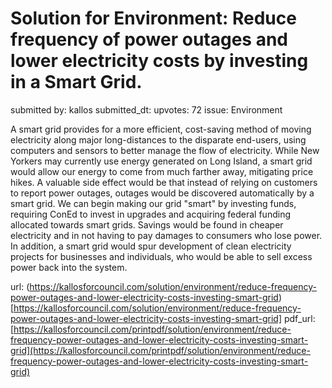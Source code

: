 # Solution for Environment: Reduce frequency of power outages and lower electricity costs by investing in a Smart Grid. #

submitted by: kallos
submitted_dt: 
upvotes: 72
issue: Environment

A smart grid provides for a more efficient, cost-saving method of moving electricity along major long-distances to the disparate end-users, using computers and sensors to better manage the flow of electricity. While New Yorkers may currently use energy generated on Long Island, a smart grid would allow our energy to come from much farther away, mitigating price hikes. A valuable side effect would be that instead of relying on customers to report power outages, outages would be discovered automatically by a smart grid. We can begin making our grid "smart" by investing funds, requiring ConEd to invest in upgrades and acquiring federal funding allocated towards smart grids. Savings would be found in cheaper electricity and in not having to pay damages to consumers who lose power. In addition, a smart grid would spur development of clean electricity projects for businesses and individuals, who would be able to sell excess power back into the system.

url: (https://kallosforcouncil.com/solution/environment/reduce-frequency-power-outages-and-lower-electricity-costs-investing-smart-grid)[https://kallosforcouncil.com/solution/environment/reduce-frequency-power-outages-and-lower-electricity-costs-investing-smart-grid]
pdf_url: [https://kallosforcouncil.com/printpdf/solution/environment/reduce-frequency-power-outages-and-lower-electricity-costs-investing-smart-grid](https://kallosforcouncil.com/printpdf/solution/environment/reduce-frequency-power-outages-and-lower-electricity-costs-investing-smart-grid)